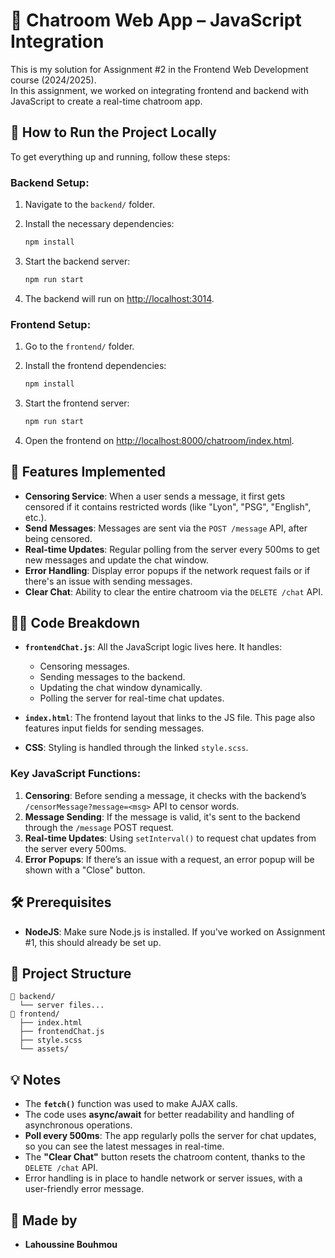 # 💬 Chatroom Web App – JavaScript Integration

This is my solution for Assignment #2 in the Frontend Web Development course (2024/2025).  
In this assignment, we worked on integrating frontend and backend with JavaScript to create a real-time chatroom app.

## 🚀 How to Run the Project Locally

To get everything up and running, follow these steps:

### Backend Setup:
1. Navigate to the `backend/` folder.
2. Install the necessary dependencies:
   ```bash
   npm install
   ```

3. Start the backend server:

   ```bash
   npm run start
   ```
4. The backend will run on [http://localhost:3014](http://localhost:3014).

### Frontend Setup:

1. Go to the `frontend/` folder.
2. Install the frontend dependencies:

   ```bash
   npm install
   ```
3. Start the frontend server:

   ```bash
   npm run start
   ```
4. Open the frontend on [http://localhost:8000/chatroom/index.html](http://localhost:8000/chatroom/index.html).

## 🔧 Features Implemented

* **Censoring Service**: When a user sends a message, it first gets censored if it contains restricted words (like "Lyon", "PSG", "English", etc.).
* **Send Messages**: Messages are sent via the `POST /message` API, after being censored.
* **Real-time Updates**: Regular polling from the server every 500ms to get new messages and update the chat window.
* **Error Handling**: Display error popups if the network request fails or if there's an issue with sending messages.
* **Clear Chat**: Ability to clear the entire chatroom via the `DELETE /chat` API.

## 🧑‍💻 Code Breakdown

* **`frontendChat.js`**: All the JavaScript logic lives here. It handles:

  * Censoring messages.
  * Sending messages to the backend.
  * Updating the chat window dynamically.
  * Polling the server for real-time chat updates.
* **`index.html`**: The frontend layout that links to the JS file. This page also features input fields for sending messages.
* **CSS**: Styling is handled through the linked `style.scss`.

### Key JavaScript Functions:

1. **Censoring**: Before sending a message, it checks with the backend’s `/censorMessage?message=<msg>` API to censor words.
2. **Message Sending**: If the message is valid, it's sent to the backend through the `/message` POST request.
3. **Real-time Updates**: Using `setInterval()` to request chat updates from the server every 500ms.
4. **Error Popups**: If there’s an issue with a request, an error popup will be shown with a "Close" button.

## 🛠️ Prerequisites

* **NodeJS**: Make sure Node.js is installed. If you've worked on Assignment #1, this should already be set up.

## 🧩 Project Structure

```
📁 backend/
  └── server files...
📁 frontend/
  ├── index.html
  ├── frontendChat.js
  ├── style.scss
  └── assets/
```

## 💡 Notes

* The **`fetch()`** function was used to make AJAX calls.
* The code uses **async/await** for better readability and handling of asynchronous operations.
* **Poll every 500ms**: The app regularly polls the server for chat updates, so you can see the latest messages in real-time.
* The **"Clear Chat"** button resets the chatroom content, thanks to the `DELETE /chat` API.
* Error handling is in place to handle network or server issues, with a user-friendly error message.

## 👥 Made by

* **Lahoussine Bouhmou**
